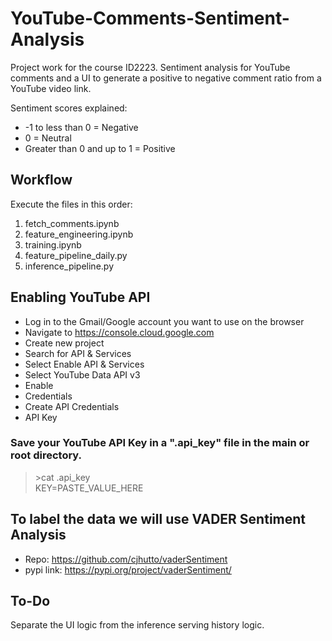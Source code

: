 # YouTube-Comments-Sentiment-Analysis
Project work for the course ID2223. Sentiment analysis for YouTube comments and a UI to generate a positive to negative comment ratio from a YouTube video link.

Sentiment scores explained:

- -1 to less than 0 = Negative
- 0 = Neutral
- Greater than 0 and up to 1 = Positive

## Workflow

Execute the files in this order:
1. fetch_comments.ipynb
2. feature_engineering.ipynb
3. training.ipynb 
4. feature_pipeline_daily.py
5. inference_pipeline.py

## Enabling YouTube API 

- Log in to the Gmail/Google account you want to use on the browser
- Navigate to https://console.cloud.google.com
- Create new project 
- Search for API & Services
- Select Enable API & Services
- Select YouTube Data API v3 
- Enable
- Credentials
- Create API Credentials
- API Key

### Save your YouTube API Key in a ".api_key" file in the main or root directory. 

> \>cat .api_key  
KEY=PASTE_VALUE_HERE

## To label the data we will use VADER Sentiment Analysis
- Repo: https://github.com/cjhutto/vaderSentiment
- pypi link: https://pypi.org/project/vaderSentiment/

## To-Do

Separate the UI logic from the inference serving history logic. 
